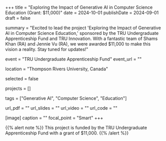 +++
title = "Exploring the Impact of Generative AI in Computer Science Education (Grant: $11,000)"
date = 2024-10-01
publishDate = 2024-09-01
draft = false

summary = "Excited to lead the project 'Exploring the Impact of Generative AI in Computer Science Education,' sponsored by the TRU Undergraduate Apprenticeship Fund and TRU Innovation. With a fantastic team of Shams Khan (RA) and Jennie Vu (RA), we were awarded $11,000 to make this vision a reality. Stay tuned for updates!"

event = "TRU Undergraduate Apprenticeship Fund"
event_url = ""

location = "Thompson Rivers University, Canada"

selected = false

projects = []

tags = ["Generative AI", "Computer Science", "Education"]

url_pdf = ""
url_slides = ""
url_video = ""
url_code = ""

[image]
  caption = ""
  focal_point = "Smart"
+++

{{% alert note %}}
This project is funded by the TRU Undergraduate Apprenticeship Fund with a grant of $11,000.
{{% /alert %}}
